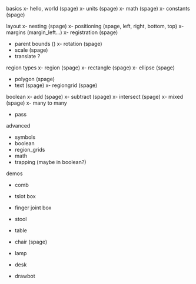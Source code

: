 basics
x- hello, world (spage)
x- units (spage)
x- math (spage)
x- constants (spage)

layout
x- nesting (spage)
x- positioning (spage, left, right, bottom, top)
x- margins (margin_left...)
x- registration (spage)
- parent bounds ()
x- rotation (spage)
- scale (spage)
- translate ?

region types
x- region (spage)
x- rectangle (spage)
x- ellipse (spage)
- polygon (spage)
- text (spage)
x- regiongrid (spage)

boolean
x- add (spage)
x- subtract (spage)
x- intersect (spage)
x- mixed (spage)
x- many to many
- pass

advanced
- symbols
- boolean
- region_grids
- math
- trapping (maybe in boolean?)

demos
- comb
- tslot box
- finger joint box
- stool
- table
- chair (spage)

- lamp
- desk
- drawbot
